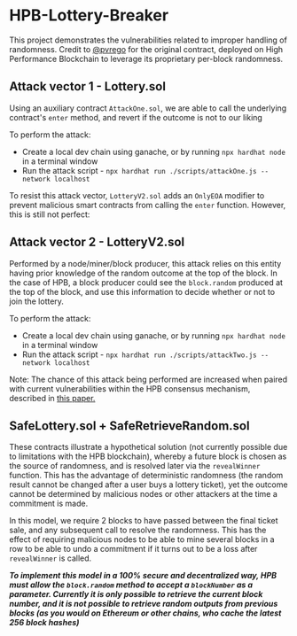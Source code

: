 # HPB-Lottery-Breaker

This project demonstrates the vulnerabilities related to improper handling of randomness. Credit to [@pvrego](https://github.com/pvrego) for the original contract, deployed on High Performance Blockchain to leverage its proprietary per-block randomness.

## Attack vector 1 - Lottery.sol
Using an auxiliary contract ``AttackOne.sol``, we are able to call the underlying contract's ``enter`` method, and revert if the outcome is not to our liking

To perform the attack:
- Create a local dev chain using ganache, or by running ``npx hardhat node`` in a terminal window
- Run the attack script - ``npx hardhat run ./scripts/attackOne.js --network localhost``

To resist this attack vector, ``LotteryV2.sol`` adds an ``OnlyEOA`` modifier to prevent malicious smart contracts from calling the ``enter`` function. However, this is still not perfect:

## Attack vector 2 - LotteryV2.sol
Performed by a node/miner/block producer, this attack relies on this entity having prior knowledge of the random outcome at the top of the block. In the case of HPB, a block producer could see the ``block.random`` produced at the top of the block, and use this information to decide whether or not to join the lottery.

To perform the attack:
- Create a local dev chain using ganache, or by running ``npx hardhat node`` in a terminal window
- Run the attack script - ``npx hardhat run ./scripts/attackTwo.js --network localhost``

Note: The chance of this attack being performed are increased when paired with current vulnerabilities within the HPB consensus mechanism, described in [this paper.](https://arxiv.org/pdf/2203.03008.pdf)


## SafeLottery.sol + SafeRetrieveRandom.sol
These contracts illustrate a hypothetical solution (not currently possible due to limitations with the HPB blockchain), whereby a future block is chosen as the source of randomness, and is resolved later via the ``revealWinner`` function. This has the advantage of deterministic randomness (the random result cannot be changed after a user buys a lottery ticket), yet the outcome cannot be determined by malicious nodes or other attackers at the time a commitment is made.

In this model, we require 2 blocks to have passed between the final ticket sale, and any subsequent call to resolve the randomness. This has the effect of requiring malicious nodes to be able to mine several blocks in a row to be able to undo a commitment if it turns out to be a loss after ``revealWinner`` is called.

***To implement this model in a 100% secure and decentralized way, HPB must allow the ``block.random`` method to accept a ``blockNumber`` as a parameter. Currently it is only possible to retrieve the current block number, and it is not possible to retrieve random outputs from previous blocks (as you would on Ethereum or other chains, who cache the latest 256 block hashes)***

